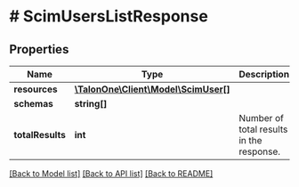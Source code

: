 # # ScimUsersListResponse

## Properties

Name | Type | Description | Notes
------------ | ------------- | ------------- | -------------
**resources** | [**\TalonOne\Client\Model\ScimUser[]**](ScimUser.md) |  | 
**schemas** | **string[]** |  | [optional] 
**totalResults** | **int** | Number of total results in the response. | [optional] 

[[Back to Model list]](../../README.md#documentation-for-models) [[Back to API list]](../../README.md#documentation-for-api-endpoints) [[Back to README]](../../README.md)


